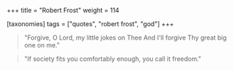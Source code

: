 +++
title = "Robert Frost"
weight = 114

[taxonomies]
tags = ["quotes", "robert frost", "god"]
+++

> "Forgive, O Lord, my little jokes on Thee
> And I'll forgive Thy great big one on me."

> "If society fits you comfortably enough, you call it freedom."

